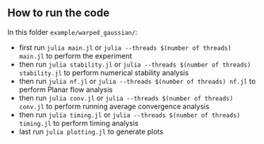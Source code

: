 ## How to run the code
In this folder `example/warped_gaussian/`: 
- first run `julia main.jl` or `julia --threads $(number of threads) main.jl`  to perform the experiment
- then run `julia stability.jl` or `julia --threads $(number of threads) stability.jl`  to perform numerical stability analysis
- then run `julia nf.jl` or `julia --threads $(number of threads) nf.jl`  to perform Planar flow analysis
- then run `julia conv.jl` or `julia --threads $(number of threads) conv.jl`  to perform running average convergence analysis
- then run `julia timing.jl` or `julia --threads $(number of threads) timing.jl`  to perform timing analysis
- last run `julia plotting.jl` to generate plots